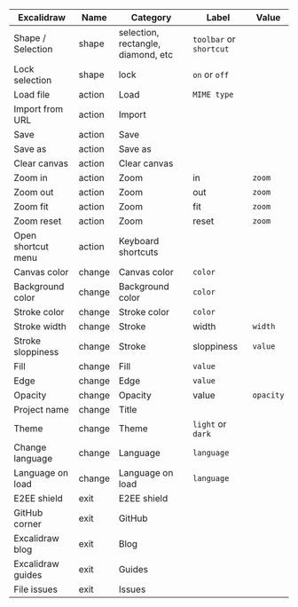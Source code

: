 | Excalidraw         | Name   | Category                           | Label                   | Value     |
| ------------------ | ------ | ---------------------------------- | ----------------------- | --------- |
| Shape / Selection  | shape  | selection, rectangle, diamond, etc | `toolbar` or `shortcut` |
| Lock selection     | shape  | lock                               | `on` or `off`           |
| Load file          | action | Load                               | `MIME type`             |
| Import from URL    | action | Import                             |
| Save               | action | Save                               |
| Save as            | action | Save as                            |
| Clear canvas       | action | Clear canvas                       |
| Zoom in            | action | Zoom                               | in                      | `zoom`    |
| Zoom out           | action | Zoom                               | out                     | `zoom`    |
| Zoom fit           | action | Zoom                               | fit                     | `zoom`    |
| Zoom reset         | action | Zoom                               | reset                   | `zoom`    |
| Open shortcut menu | action | Keyboard shortcuts                 |
| Canvas color       | change | Canvas color                       | `color`                 |
| Background color   | change | Background color                   | `color`                 |
| Stroke color       | change | Stroke color                       | `color`                 |
| Stroke width       | change | Stroke                             | width                   | `width`   |
| Stroke sloppiness  | change | Stroke                             | sloppiness              | `value`   |
| Fill               | change | Fill                               | `value`                 |
| Edge               | change | Edge                               | `value`                 |
| Opacity            | change | Opacity                            | value                   | `opacity` |
| Project name       | change | Title                              |
| Theme              | change | Theme                              | `light` or `dark`       |
| Change language    | change | Language                           | `language`              |
| Language on load   | change | Language on load                   | `language`              |
| E2EE shield        | exit   | E2EE shield                        |
| GitHub corner      | exit   | GitHub                             |
| Excalidraw blog    | exit   | Blog                               |
| Excalidraw guides  | exit   | Guides                             |
| File issues        | exit   | Issues                             |
